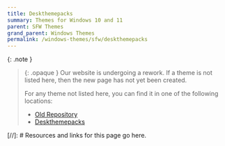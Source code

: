```yaml
---
title: Deskthemepacks
summary: Themes for Windows 10 and 11
parent: SFW Themes
grand_parent: Windows Themes
permalink: /windows-themes/sfw/deskthemepacks
---
```


{: .note }
> {: .opaque }
> Our website is undergoing a rework. If a theme is not listed here, then the new page has not yet been created.
>
> For any theme not listed here, you can find it in one of the following locations:
> - [Old Repository]  
> - [Deskthemepacks] 

<!-- ////////////////////////////////////////////////////////////////////////////////////////////////////////////////////// -->

[//]: # Resources and links for this page go here.

[Old Repository]: https://gitlab.com/the-back-room/Themes
[Deskthemepacks]: https://gitlab.com/the-back-room/deskthemepacks

<!-- ////////////////////////////////////////////////////////////////////////////////////////////////////////////////////// -->

